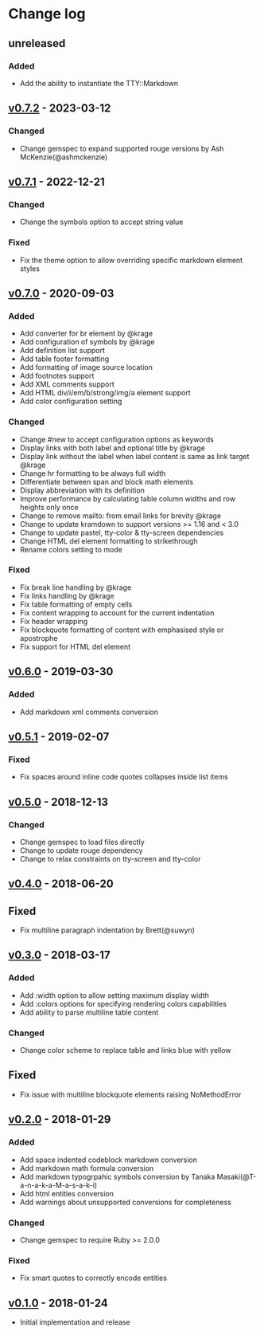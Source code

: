 # Change log

## unreleased

### Added

* Add the ability to instantiate the TTY::Markdown

## [v0.7.2] - 2023-03-12

### Changed

* Change gemspec to expand supported rouge versions by Ash McKenzie(@ashmckenzie)

## [v0.7.1] - 2022-12-21

### Changed

* Change the symbols option to accept string value

### Fixed

* Fix the theme option to allow overriding specific markdown element styles

## [v0.7.0] - 2020-09-03

### Added

* Add converter for br element by @krage
* Add configuration of symbols by @krage
* Add definition list support
* Add table footer formatting
* Add formatting of image source location
* Add footnotes support
* Add XML comments support
* Add HTML div/i/em/b/strong/img/a element support
* Add color configuration setting

### Changed

* Change #new to accept configuration options as keywords
* Display links with both label and optional title by @krage
* Display link without the label when label content is same as link target @krage
* Change hr formatting to be always full width
* Differentiate between span and block math elements
* Display abbreviation with its definition
* Improve performance by calculating table column widths and row heights only once
* Change to remove mailto: from email links for brevity @krage
* Change to update kramdown to support versions >= 1.16 and < 3.0
* Change to update pastel, tty-color & tty-screen dependencies
* Change HTML del element formatting to strikethrough
* Rename colors setting to mode

### Fixed

* Fix break line handling by @krage
* Fix links handling by @krage
* Fix table formatting of empty cells
* Fix content wrapping to account for the current indentation
* Fix header wrapping
* Fix blockquote formatting of content with emphasised style or apostrophe
* Fix support for HTML del element

## [v0.6.0] - 2019-03-30

### Added

* Add markdown xml comments conversion

## [v0.5.1] - 2019-02-07

### Fixed

* Fix spaces around inline code quotes collapses inside list items

## [v0.5.0] - 2018-12-13

### Changed

* Change gemspec to load files directly
* Change to update rouge dependency
* Change to relax constraints on tty-screen and tty-color

## [v0.4.0] - 2018-06-20

## Fixed

* Fix multiline paragraph indentation by Brett(@suwyn)

## [v0.3.0] - 2018-03-17

### Added

* Add :width option to allow setting maximum display width
* Add :colors options for specifying rendering colors capabilities
* Add ability to parse multiline table content

### Changed

* Change color scheme to replace table and links blue with yellow

## Fixed

* Fix issue with multiline blockquote elements raising NoMethodError

## [v0.2.0] - 2018-01-29

### Added

* Add space indented codeblock markdown conversion
* Add markdown math formula conversion
* Add markdown typogrpahic symbols conversion
  by Tanaka Masaki(@T-a-n-a-k-a-M-a-s-a-k-i)
* Add html entities conversion
* Add warnings about unsupported conversions for completeness

### Changed

* Change gemspec to require Ruby >= 2.0.0

### Fixed

* Fix smart quotes to correctly encode entities

## [v0.1.0] - 2018-01-24

* Initial implementation and release

[v0.7.2]: https://github.com/piotrmurach/tty-markdown/compare/v0.7.1...v0.7.2
[v0.7.1]: https://github.com/piotrmurach/tty-markdown/compare/v0.7.0...v0.7.1
[v0.7.0]: https://github.com/piotrmurach/tty-markdown/compare/v0.6.0...v0.7.0
[v0.6.0]: https://github.com/piotrmurach/tty-markdown/compare/v0.5.1...v0.6.0
[v0.5.1]: https://github.com/piotrmurach/tty-markdown/compare/v0.5.0...v0.5.1
[v0.5.0]: https://github.com/piotrmurach/tty-markdown/compare/v0.4.0...v0.5.0
[v0.4.0]: https://github.com/piotrmurach/tty-markdown/compare/v0.3.0...v0.4.0
[v0.3.0]: https://github.com/piotrmurach/tty-markdown/compare/v0.2.0...v0.3.0
[v0.2.0]: https://github.com/piotrmurach/tty-markdown/compare/v0.1.0...v0.2.0
[v0.1.0]: https://github.com/piotrmurach/tty-markdown/compare/v0.1.0
